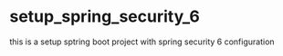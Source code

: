 # setup_spring_security_6
 this is a setup sptring boot project with spring security 6 configuration 
